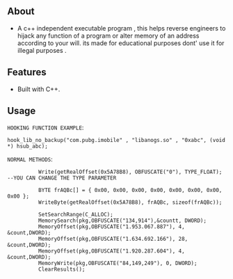 ## About

- A c++ independent executable program , this helps reverse engineers to hijack any function of a program or alter memory of an address according to your will. its made for educational purposes dont' use it for illegal purposes . 




## Features
- Built with C++.

## Usage
`HOOKING FUNCTION EXAMPLE`:
```
hook_lib_no_backup("com.pubg.imobile" , "libanogs.so" , "0xabc", (void *) hsub_abc);
```

`NORMAL METHODS`:

```
          Write(getRealOffset(0x5A78B8), OBFUSCATE("0"), TYPE_FLOAT); --YOU CAN CHANGE THE TYPE PARAMETER
		  
          BYTE frAQBc[] = { 0x00, 0x00, 0x00, 0x00, 0x00, 0x00, 0x00, 0x00 };
          WriteByte(getRealOffset(0x5A78B8), frAQBc, sizeof(frAQBc));
		  
		  SetSearchRange(C_ALLOC);
          MemorySearch(pkg,OBFUSCATE("134,914"),&countt, DWORD);
          MemoryOffset(pkg,OBFUSCATE("1.953.067.887"), 4, &count,DWORD);
          MemoryOffset(pkg,OBFUSCATE("1.634.692.166"), 28, &count,DWORD);
          MemoryOffset(pkg,OBFUSCATE("1.920.287.604"), 4, &count,DWORD);
          MemoryWrite(pkg,OBFUSCATE("84,149,249"), 0, DWORD);
          ClearResults();
		  
